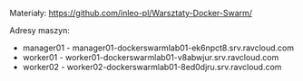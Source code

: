 Materiały: https://github.com/inleo-pl/Warsztaty-Docker-Swarm/

Adresy maszyn:
 * manager01 - manager01-dockerswarmlab01-ek6npct8.srv.ravcloud.com
 * worker01 - worker01-dockerswarmlab01-v8abwjur.srv.ravcloud.com
 * worker02 - worker02-dockerswarmlab01-8ed0djru.srv.ravcloud.com
